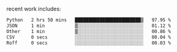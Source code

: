 
<!--<img width="1415" height="100" alt="blu" src="https://github.com/rdsilva01/rdsilva01/assets/101207588/deb060e5-d035-4f09-b511-e3f50605b207">-->

<!-- \> Enthusiastic about developing and building solutions <br>
\> Computer Science and Engineering @ UBI -->

<!-- <a href="https://www.rodrigosilva.live/">personal website</a> 🏁 -->

<!-- ![](https://komarev.com/ghpvc/?username=rdsilva01) -->

recent work includes:
<!--START_SECTION:waka-->

```txt
Python   2 hrs 50 mins   ████████████████████████▒   97.95 %
JSON     1 min           ▒░░░░░░░░░░░░░░░░░░░░░░░░   01.12 %
Other    1 min           ▒░░░░░░░░░░░░░░░░░░░░░░░░   00.86 %
CSV      0 secs          ░░░░░░░░░░░░░░░░░░░░░░░░░   00.04 %
Roff     0 secs          ░░░░░░░░░░░░░░░░░░░░░░░░░   00.03 %
```

<!--END_SECTION:waka-->

